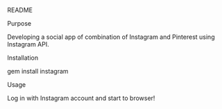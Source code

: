 README

Purpose

Developing a social app of combination of Instagram and Pinterest using Instagram API.

Installation

gem install instagram

Usage

Log in with Instagram account and start to browser!

